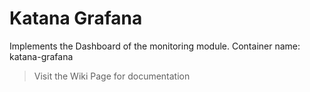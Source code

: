# Katana Grafana

Implements the Dashboard of the monitoring module. Container name: katana-grafana

> Visit the Wiki Page for documentation
